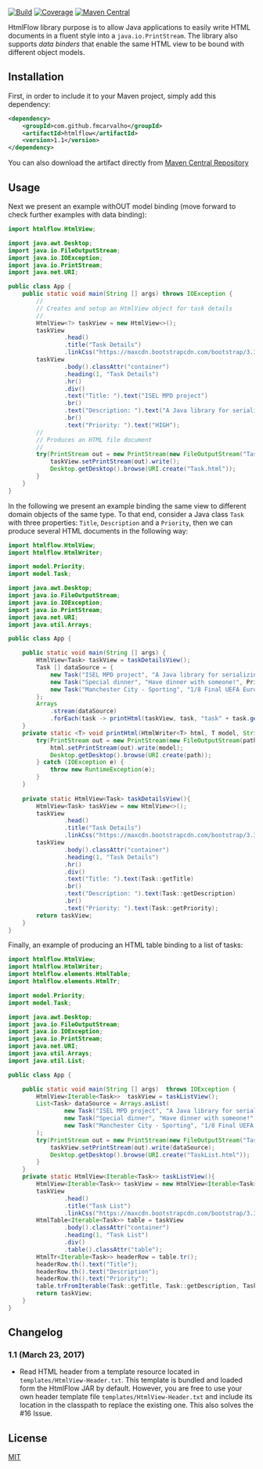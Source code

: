 
[![Build](https://sonarcloud.io/api/badges/gate?key=com.github.fmcarvalho%3Ahtmlflow)](https://sonarcloud.io/dashboard?id=com.github.fmcarvalho%3Ahtmlflow)
[![Coverage](https://sonarcloud.io/api/badges/measure?key=com.github.fmcarvalho%3Ahtmlflow&metric=coverage)](https://sonarcloud.io/component_measures/domain/Coverage?id=com.github.fmcarvalho%3Ahtmlflow)
[![Maven Central](https://maven-badges.herokuapp.com/maven-central/com.github.fmcarvalho/htmlflow/badge.svg)](https://maven-badges.herokuapp.com/maven-central/com.github.fmcarvalho/htmlflow)

HtmlFlow library purpose is to allow Java applications to easily write HTML
documents in a fluent style into a `java.io.PrintStream`.
The library also supports *data binders* that enable the same HTML view to be 
bound with different object models.

## Installation

First, in order to include it to your Maven project, simply add this dependency:

```xml
<dependency>
    <groupId>com.github.fmcarvalho</groupId>
    <artifactId>htmlflow</artifactId>
    <version>1.1</version>
</dependency>
```

You can also download the artifact directly from [Maven
Central Repository](http://repo1.maven.org/maven2/com/github/fmcarvalho/htmlflow/)

## Usage

Next we present an example withOUT model binding (move forward to check further 
examples with data binding):

``` java
import htmlflow.HtmlView;

import java.awt.Desktop;
import java.io.FileOutputStream;
import java.io.IOException;
import java.io.PrintStream;
import java.net.URI;

public class App {
    public static void main(String [] args) throws IOException {
        //
        // Creates and setup an HtmlView object for task details
        //
        HtmlView<?> taskView = new HtmlView<>();
        taskView
                .head()
                .title("Task Details")
                .linkCss("https://maxcdn.bootstrapcdn.com/bootstrap/3.3.6/css/bootstrap.min.css");
        taskView
                .body().classAttr("container")
                .heading(1, "Task Details")
                .hr()
                .div()
                .text("Title: ").text("ISEL MPD project")
                .br()
                .text("Description: ").text("A Java library for serializing objects in HTML.")
                .br()
                .text("Priority: ").text("HIGH");
        //
        // Produces an HTML file document
        //
        try(PrintStream out = new PrintStream(new FileOutputStream("Task.html"))){
            taskView.setPrintStream(out).write();
            Desktop.getDesktop().browse(URI.create("Task.html"));
        }
    }
}
```

In the following we present an example binding the same view to different domain 
objects of the same type.
To that end, consider a Java class `Task` with three properties: `Title`, 
`Description` and a `Priority`, then we can produce several HTML documents
in the following way:


``` java
import htmlflow.HtmlView;
import htmlflow.HtmlWriter;

import model.Priority;
import model.Task;

import java.awt.Desktop;
import java.io.FileOutputStream;
import java.io.IOException;
import java.io.PrintStream;
import java.net.URI;
import java.util.Arrays;

public class App {

    public static void main(String [] args) {
        HtmlView<Task> taskView = taskDetailsView();
        Task [] dataSource = {
            new Task("ISEL MPD project", "A Java library for serializing objects in HTML.", Priority.High),
            new Task("Special dinner", "Have dinner with someone!", Priority.Normal),
            new Task("Manchester City - Sporting", "1/8 Final UEFA Europa League. VS. Manchester City - Sporting!", Priority.High)
        };
        Arrays
            .stream(dataSource)
            .forEach(task -> printHtml(taskView, task, "task" + task.getId() + ".html"));
    }
    private static <T> void printHtml(HtmlWriter<T> html, T model, String path){
        try(PrintStream out = new PrintStream(new FileOutputStream(path))){
            html.setPrintStream(out).write(model);
            Desktop.getDesktop().browse(URI.create(path));
        } catch (IOException e) {
            throw new RuntimeException(e);
        }
    }
    
    private static HtmlView<Task> taskDetailsView(){
        HtmlView<Task> taskView = new HtmlView<>();
        taskView
                .head()
                .title("Task Details")
                .linkCss("https://maxcdn.bootstrapcdn.com/bootstrap/3.3.6/css/bootstrap.min.css");
        taskView
                .body().classAttr("container")
                .heading(1, "Task Details")
                .hr()
                .div()
                .text("Title: ").text(Task::getTitle)
                .br()
                .text("Description: ").text(Task::getDescription)
                .br()
                .text("Priority: ").text(Task::getPriority);
        return taskView;
    }
}
```

Finally, an example of producing an HTML table binding to a list of tasks:

``` java
import htmlflow.HtmlView;
import htmlflow.HtmlWriter;
import htmlflow.elements.HtmlTable;
import htmlflow.elements.HtmlTr;

import model.Priority;
import model.Task;

import java.awt.Desktop;
import java.io.FileOutputStream;
import java.io.IOException;
import java.io.PrintStream;
import java.net.URI;
import java.util.Arrays;
import java.util.List;

public class App {

    public static void main(String [] args)  throws IOException {
        HtmlView<Iterable<Task>>  taskView = taskListView();
        List<Task> dataSource = Arrays.asList(
                new Task("ISEL MPD project", "A Java library for serializing objects in HTML.", Priority.High),
                new Task("Special dinner", "Have dinner with someone!", Priority.Normal),
                new Task("Manchester City - Sporting", "1/8 Final UEFA Europa League. VS. Manchester City - Sporting!", Priority.High)
        );
        try(PrintStream out = new PrintStream(new FileOutputStream("TaskList.html"))){
            taskView.setPrintStream(out).write(dataSource);
            Desktop.getDesktop().browse(URI.create("TaskList.html"));
        }
    }
    private static HtmlView<Iterable<Task>> taskListView(){
        HtmlView<Iterable<Task>> taskView = new HtmlView<Iterable<Task>>();
        taskView
                .head()
                .title("Task List")
                .linkCss("https://maxcdn.bootstrapcdn.com/bootstrap/3.3.6/css/bootstrap.min.css");
        HtmlTable<Iterable<Task>> table = taskView
                .body().classAttr("container")
                .heading(1, "Task List")
                .div()
                .table().classAttr("table");
        HtmlTr<Iterable<Task>> headerRow = table.tr();
        headerRow.th().text("Title");
        headerRow.th().text("Description");
        headerRow.th().text("Priority");
        table.trFromIterable(Task::getTitle, Task::getDescription, Task::getPriority);
        return taskView;
    }
}
```

## Changelog

### 1.1 (March 23, 2017)

* Read HTML header from a template resource located in `templates/HtmlView-Header.txt`.
This template is bundled and loaded form the HtmlFlow JAR by default.
However, you are free to use your own header template file `templates/HtmlView-Header.txt`
and include its location in the classpath to replace the existing one.
This also solves the #16 Issue.


## License

[MIT](https://github.com/fmcarvalho/HtmlFlow/blob/master/LICENSE)
